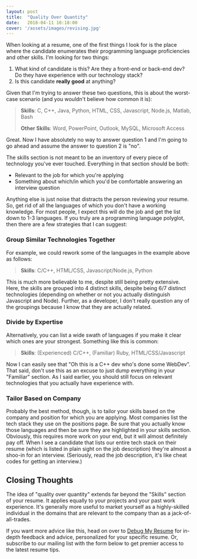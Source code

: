 ```yaml
---
layout: post
title:  "Quality Over Quantity"
date:   2018-04-11 10:18:00
cover: '/assets/images/revising.jpg'
---
```


When looking at a resume, one of the first things I look for is the place where
the candidate enumerates their programming language proficiencies and other
skills. I'm looking for two things:

1. What kind of candidate is this? Are they a front-end or back-end dev? Do they
   have experience with our technology stack?
2. Is this candidate **really good** at anything?

Given that I'm trying to answer these two questions, this is about the
worst-case scenario (and you wouldn't believe how common it is):

> **Skills**: C, C++, Java, Python, HTML, CSS, Javascript, Node.js, Matlab, Bash 
>
> **Other Skills**: Word, PowerPoint, Outlook, MySQL, Microsoft Access

Great. Now I have absolutely no way to answer question 1 and I'm going to go
ahead and assume the answer to question 2 is "no".

The skills section is not meant to be an inventory of every piece of technology
you've ever touched. Everything in that section should be both:

- Relevant to the job for which you're applying
- Something about which/in which you'd be comfortable answering an interview question

Anything else is just noise that distracts the person reviewing your resume. So,
get rid of all the languages of which you don't have a working knowledge. For
most people, I expect this will do the job and get the list down to 1-3
languages. If you truly are a programming language polyglot, then there are a
few strategies that I can suggest:

### Group Similar Technologies Together
For example, we could rework some of the languages in the example above as follows:

> **Skills**: C/C++, HTML/CSS, Javascript/Node.js, Python

This is much more believable to me, despite still being pretty extensive. Here,
the skills are grouped into 4 distinct skills, despite being 6/7 distinct technologies
(depending on whether or not you actually distinguish Javascript and Node).
Further, as a developer, I don't really question any of the groupings because I
know that they are actually related.

### Divide by Expertise
Alternatively, you can list a wide swath of languages if you make it clear which
ones are your strongest. Something like this is common:

> **Skills**: (Experienced) C/C++, (Familiar)  Ruby, HTML/CSS/Javascript

Now I can easily see that "Oh this is a C++ dev who's done some WebDev". That
said, don't use this as an excuse to just dump everything in your "Familiar"
section. As I said earlier, you should still focus on relevant technologies
that you actually have experience with.

### Tailor Based on Company
Probably the best method, though, is to tailor your skills based on the company
and position for which you are applying. Most companies list the tech stack
they use on the positions page. Be sure that you actually know those languages
and then be sure they are highlighted in your skills section. Obviously, this
requires more work on your end, but it will almost definitely pay off. When I
see a candidate that lists our entire tech stack on their resume (which is
listed in plain sight on the job description) they're almost a shoo-in for an
interview. (Seriously, read the job description, it's like cheat codes for
getting an interview.)

## Closing Thoughts
The idea of "quality over quantity" extends far beyond the "Skills" section
of your resume. It applies equally to your projects and your past work
experience. It's generally more useful to market yourself as a highly-skilled
individual in the domains that are relevant to the company than as a
jack-of-all-trades.

If you want more advice like this, head on over to [Debug My Resume](https://debugmyresume.com) for in-depth feedback and advice, personalized for your specific
resume. Or, subscribe to our mailing list with the form below to get premier
access to the latest resume tips.
